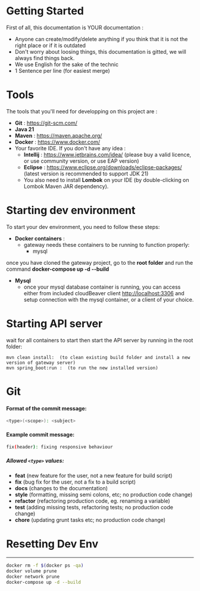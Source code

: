 # Getting Started

First of all, this documentation is YOUR documentation :

- Anyone can create/modify/delete anything if you think that it is not the right place or if it is outdated
- Don't worry about loosing things, this documentation is gitted, we will always find things back.
- We use English for the sake of the technic
- 1 Sentence per line (for easiest merge)

# Tools

The tools that you'll need for developping on this project are :

- **Git** :  https://git-scm.com/
- **Java 21**
- **Maven** : https://maven.apache.org/
- **Docker** : https://www.docker.com/
- Your favorite IDE. If you don't have any idea :
    * **Intellij** : https://www.jetbrains.com/idea/ (please buy a valid licence, or use community version, or use EAP version)
    * **Eclipse** : https://www.eclipse.org/downloads/eclipse-packages/ (latest version is recommended to support JDK 21)
    * You also need to install **Lombok** on your IDE (by double-clicking on Lombok Maven JAR dependency).

# Starting dev environment

To start your dev environment, you need to follow these steps:

* **Docker containers** :
    * gateway needs these containers to be running to function properly:
        - mysql

once you have cloned the gateway project, go to the **root folder** and run the command **docker-compose up -d --build**
* **Mysql**
    *  once your mysql database container is running, you can access either from included cloudBeaver client [http://localhost:3306](http://localhost:3306) and setup connection with the mysql container, or a client of your choice.

# Starting API server
wait for all containers to start then start the API server by running in the root folder:

    mvn clean install:  (to clean existing build folder and install a new version of gateway server)
    mvn spring_boot:run :  (to run the new installed version)

# Git

#### Format of the commit message:
```bash
<type>(<scope>): <subject>
```

#### Example commit message:

```bash
fix(header): fixing responsive behaviour
```

##### Allowed `<type>` values:

* **feat** (new feature for the user, not a new feature for build script)
* **fix** (bug fix for the user, not a fix to a build script)
* **docs** (changes to the documentation)
* **style** (formatting, missing semi colons, etc; no production code change)
* **refactor** (refactoring production code, eg. renaming a variable)
* **test** (adding missing tests, refactoring tests; no production code change)
* **chore** (updating grunt tasks etc; no production code change)

# Resetting Dev Env
----------------------
```bash
docker rm -f $(docker ps -qa)
docker volume prune
docker network prune
docker-compose up -d --build
```